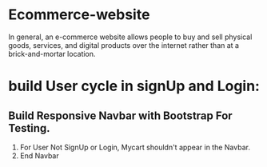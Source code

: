 # Ecommerce-website
In general, an e-commerce website allows people to buy and sell physical goods, services, and digital products over the internet rather than at a brick-and-mortar location.

# build User cycle in signUp and Login:
## Build Responsive Navbar with Bootstrap For Testing.
  1. For User Not SignUp or Login, Mycart  shouldn't appear in the Navbar.
  2. End Navbar
 

